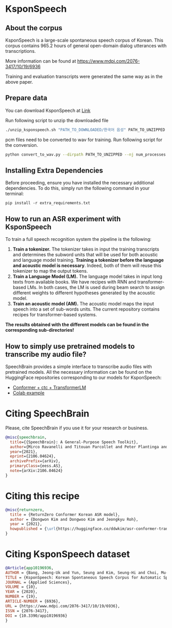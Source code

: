 # KsponSpeech

## About the corpus

KsponSpeech is a large-scale spontaneous speech corpus of Korean. This corpus contains 965.2 hours of general
open-domain dialog utterances with transcriptions.

More information can be found
at https://www.mdpi.com/2076-3417/10/19/6936

Training and evaluation transcripts were generated the same way as in the above paper.

## Prepare data

You can download KsponSpeech at [Link](https://aihub.or.kr/aihubdata/data/view.do?currMenu=115&topMenu=100&aihubDataSe=realm&dataSetSn=123)

Run following script to unzip the downloaded file

```bash
./unzip_ksponspeech.sh "PATH_TO_DOWNLOADED/한국어 음성" PATH_TO_UNZIPPED
```

pcm files need to be converted to wav for training. Run following script for the conversion.

```bash
python convert_to_wav.py --dirpath PATH_TO_UNZIPPED --nj num_processes
```

## Installing Extra Dependencies

Before proceeding, ensure you have installed the necessary additional dependencies. To do this, simply run the following command in your terminal:

```
pip install -r extra_requirements.txt
```

## How to run an ASR experiment with KsponSpeech

To train a full speech recognition system the pipeline is the following:

1. **Train a tokenizer.** The tokenizer takes in input the training transcripts and determines the subword units that
   will be used for both acoustic and language model training. **Training a tokenizer before the language and acoustic
   model is necessary**. Indeed, both of them will reuse this tokenizer to map the output tokens.
2. **Train a Language Model (LM).** The language model takes in input long texts from available books. We have recipes
   with RNN and transformer-based LMs. In both cases, the LM is used during beam search to assign different weights to
   different hypotheses generated by the acoustic model.
3. **Train an acoustic model (AM).** The acoustic model maps the input speech into a set of sub-words units. The current
   repository contains recipes for transformer-based systems.

**The results obtained with the different models can be found in the corresponding sub-directories!**

## How to simply use pretrained models to transcribe my audio file?

SpeechBrain provides a simple interface to transcribe audio files with pretrained models. All the necessary information
can be found on the HuggingFace repositories corresponding to our models for KsponSpeech:

- [Conformer + ctc + TransformerLM](https://huggingface.co/speechbrain/asr-conformer-transformerlm-ksponspeech)
- [Colab example](https://colab.research.google.com/drive/1finp9pfmGRzWHCAPNkqAH2yGH6k_BbPA?usp=sharing)

# Citing SpeechBrain
Please, cite SpeechBrain if you use it for your research or business.

```bibtex
@misc{speechbrain,
  title={{SpeechBrain}: A General-Purpose Speech Toolkit},
  author={Mirco Ravanelli and Titouan Parcollet and Peter Plantinga and Aku Rouhe and Samuele Cornell and Loren Lugosch and Cem Subakan and Nauman Dawalatabad and Abdelwahab Heba and Jianyuan Zhong and Ju-Chieh Chou and Sung-Lin Yeh and Szu-Wei Fu and Chien-Feng Liao and Elena Rastorgueva and François Grondin and William Aris and Hwidong Na and Yan Gao and Renato De Mori and Yoshua Bengio},
  year={2021},
  eprint={2106.04624},
  archivePrefix={arXiv},
  primaryClass={eess.AS},
  note={arXiv:2106.04624}
}
```

# Citing this recipe
```bibtex
@misc{returnzero,
  title = {ReturnZero Conformer Korean ASR model},
  author = {Dongwon Kim and Dongwoo Kim and Jeongkyu Roh},
  year = {2021},
  howpublished = {\url{https://huggingface.co/ddwkim/asr-conformer-transformerlm-ksponspeech}},
}
```

# Citing KsponSpeech dataset
```bibtex
@Article{app10196936,
AUTHOR = {Bang, Jeong-Uk and Yun, Seung and Kim, Seung-Hi and Choi, Mu-Yeol and Lee, Min-Kyu and Kim, Yeo-Jeong and Kim, Dong-Hyun and Park, Jun and Lee, Young-Jik and Kim, Sang-Hun},
TITLE = {KsponSpeech: Korean Spontaneous Speech Corpus for Automatic Speech Recognition},
JOURNAL = {Applied Sciences},
VOLUME = {10},
YEAR = {2020},
NUMBER = {19},
ARTICLE-NUMBER = {6936},
URL = {https://www.mdpi.com/2076-3417/10/19/6936},
ISSN = {2076-3417},
DOI = {10.3390/app10196936}
}
```
